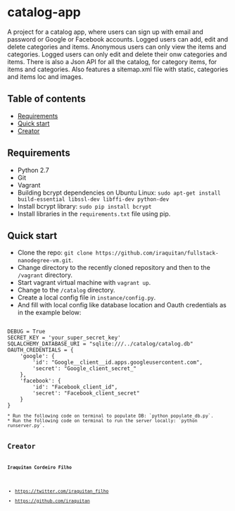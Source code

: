 # catalog-app
A project for a catalog app, where users can sign up with email and password or Google or Facebook accounts. Logged users can add, edit and delete categories and items. Anonymous users can only view the items and categories. Logged users can only edit and delete their onw categories and items. There is also a Json API for all the catalog, for category items, for items and categories. Also features a sitemap.xml file with static, categories and items loc and images.

## Table of contents
* [Requirements](#requirements)
* [Quick start](#quick-start)
* [Creator](#creator)

## Requirements
* Python 2.7
* Git
* Vagrant
* Building bcrypt dependencies on Ubuntu Linux: `sudo apt-get install build-essential libssl-dev libffi-dev python-dev`
* Install bcrypt library: `sudo pip install bcrypt`
* Install libraries in the `requirements.txt` file using pip.

## Quick start 
* Clone the repo: `git clone https://github.com/iraquitan/fullstack-nanodegree-vm.git`.
* Change directory to the recently cloned repository and then to the `/vagrant` directory.
* Start vagrant virtual machine with `vagrant up`.
* Change to the `/catalog` directory.
* Create a local config file in `instance/config.py`.
* And fill with local config like database location and Oauth credentials as in the example below:
<code>
DEBUG = True
SECRET_KEY = 'your_super_secret_key'
SQLALCHEMY_DATABASE_URI = "sqlite:///../catalog/catalog.db"
OAUTH_CREDENTIALS = {
&nbsp;&nbsp;&nbsp;&nbsp;'google': {
&nbsp;&nbsp;&nbsp;&nbsp;&nbsp;&nbsp;&nbsp;&nbsp;'id': "Google__client__id.apps.googleusercontent.com",
&nbsp;&nbsp;&nbsp;&nbsp;&nbsp;&nbsp;&nbsp;&nbsp;'secret': "Google_client_secret_"
&nbsp;&nbsp;&nbsp;&nbsp;},
&nbsp;&nbsp;&nbsp;&nbsp;'facebook': {
&nbsp;&nbsp;&nbsp;&nbsp;&nbsp;&nbsp;&nbsp;&nbsp;'id': "Facebook_client_id",
&nbsp;&nbsp;&nbsp;&nbsp;&nbsp;&nbsp;&nbsp;&nbsp;'secret': "Facebook_client_secret"
&nbsp;&nbsp;&nbsp;&nbsp;}
}
<code>
* Run the following code on terminal to populate DB: `python populate_db.py`.
* Run the following code on terminal to run the server locally: `python runserver.py`.

## Creator
**Iraquitan Cordeiro Filho**

* <https://twitter.com/iraquitan_filho>
* <https://github.com/iraquitan>
